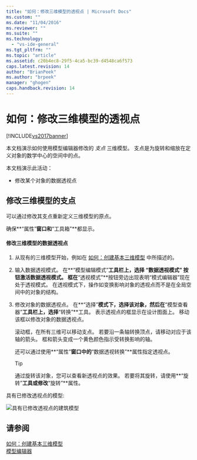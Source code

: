 ```yaml
---
title: "如何：修改三维模型的透视点 | Microsoft Docs"
ms.custom: ""
ms.date: "11/04/2016"
ms.reviewer: ""
ms.suite: ""
ms.technology: 
  - "vs-ide-general"
ms.tgt_pltfrm: ""
ms.topic: "article"
ms.assetid: c20b4ec8-29f5-4ca5-bc39-d4548ca6f573
caps.latest.revision: 14
author: "BrianPeek"
ms.author: "brpeek"
manager: "ghogen"
caps.handback.revision: 14
---
```

# 如何：修改三维模型的透视点
[!INCLUDE[vs2017banner](../code-quality/includes/vs2017banner.md)]

本文档演示如何使用模型编辑器修改的 *支点* 三维模型。  支点是为旋转和缩放在定义对象的数学中心的空间中的点。  
  
 本文档演示此活动：  
  
-   修改某个对象的数据透视点  
  
## 修改三维模型的支点  
 可以通过修改其支点重新定义三维模型的原点。  
  
 确保**“属性”**窗口和**“工具箱”**都显示。  
  
#### 修改三维模型的数据透视点  
  
1.  从现有的三维模型开始，例如在 [如何：创建基本三维模型](../Topic/How%20to:%20Create%20a%20Basic%203-D%20Model.md) 中所描述的。  
  
2.  输入数据透视模式。  在**“模型编辑模式”**工具栏上，选择 **“数据透视模式”** 按钮激活数据透视模式。  框在**“透视模式”**按钮旁边出现表明“模式编辑器”现在处于透视模式。  在透视模式下，操作如变换影响对象的透视点而不是在全局空间中的对象的结构。  
  
3.  修改对象的数据透视点。  在**“选择”**模式下，选择该对象，然后在**“模型查看器”**工具栏上，选择**“转换”**工具。  表示透视点的框显示在设计图面上。  移动该框以修改对象的数据透视点。  
  
     滚动框，在所有三维可以移动支点。  若要沿一条轴转换顶点，请移动对应于该轴的箭头。  框和箭头变成一个黄色颜色指示受转换影响的轴。  
  
     还可以通过使用**“属性”**窗口中的**“数据透视转换”**属性指定透视点。  
  
    > [!TIP]
    >  通过旋转该对象，您可以查看新透视点的效果。  若要将其旋转，请使用**“旋转”**工具或修改**“旋转”**属性。  
  
 具有已修改透视点的模型:  
  
 ![具有已修改透视点的建筑模型](~/docs/designers/media/digit-modified-model.png "Digit\-Modified\-Model")  
  
## 请参阅  
 [如何：创建基本三维模型](../Topic/How%20to:%20Create%20a%20Basic%203-D%20Model.md)   
 [模型编辑器](../designers/model-editor.md)